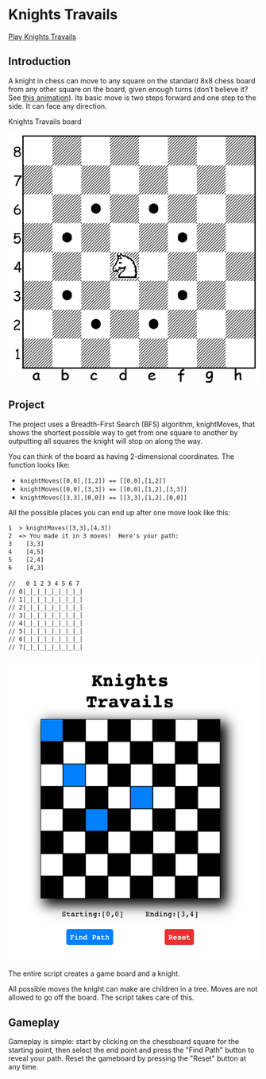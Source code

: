 # Knights Travails

[Play Knights Travails](https://angelr1076.github.io/Knight-Travails/)

## Introduction

A knight in chess can move to any square on the standard 8x8 chess board from any other square on the board, given enough turns (don’t believe it? See [this animation](https://cdn.statically.io/gh/TheOdinProject/curriculum/284f0cdc998be7e4751e29e8458323ad5d320303/ruby_programming/computer_science/project_knights_travails/imgs/00.png 'Link to chess board animation')). Its basic move is two steps forward and one step to the side. It can face any direction.

Knights Travails board

![Chess Board](./assets/01.png 'Knights Travails Example')

## Project

The project uses a Breadth-First Search (BFS) algorithm, knightMoves, that shows the shortest possible way to get from one square to another by outputting all squares the knight will stop on along the way.

You can think of the board as having 2-dimensional coordinates. The function looks like:
- `knightMoves([0,0],[1,2]) == [[0,0],[1,2]]`
- `knightMoves([0,0],[3,3]) == [[0,0],[1,2],[3,3]]`
- `knightMoves([3,3],[0,0]) == [[3,3],[1,2],[0,0]]`

All the possible places you can end up after one move look like this:

```
1  > knightMoves([3,3],[4,3])
2  => You made it in 3 moves!  Here's your path:
3    [3,3]
4    [4,5]
5    [2,4]
6    [4,3]

//   0 1 2 3 4 5 6 7
// 0|_|_|_|_|_|_|_|_|
// 1|_|_|_|_|_|_|_|_|
// 2|_|_|_|_|_|_|_|_|
// 3|_|_|_|_|_|_|_|_|
// 4|_|_|_|_|_|_|_|_|
// 5|_|_|_|_|_|_|_|_|
// 6|_|_|_|_|_|_|_|_|
// 7|_|_|_|_|_|_|_|_|
```
![gameplay screenshot](./assets/gameplay_img.png 'Image of Knights Travail gameplay')

The entire script creates a game board and a knight.

All possible moves the knight can make are children in a tree. Moves are not allowed to go off the board.  The script takes care of this.

## Gameplay

Gameplay is simple: start by clicking on the chessboard square for the starting point, then select the end point and press the "Find Path" button to reveal your path. Reset the gameboard by pressing the "Reset" button at any time.


